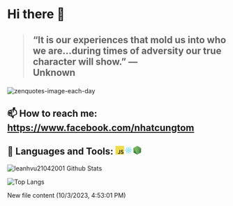 # Hi there 👋


## <blockquote>&ldquo;It is our experiences that mold us into who we are...during times of adversity our true character will show.&rdquo; &mdash; <footer>Unknown</footer></blockquote>


<img width="50%" src="https://zenquotes.io/api/image" alt="zenquotes-image-each-day" />


 ## 📫 How to reach me: https://www.facebook.com/nhatcungtom


 ## 🌱 **Languages and Tools:**	<code><img height="20" src="https://raw.githubusercontent.com/github/explore/80688e429a7d4ef2fca1e82350fe8e3517d3494d/topics/javascript/javascript.png"></code><code><img height="20" src="https://raw.githubusercontent.com/github/explore/80688e429a7d4ef2fca1e82350fe8e3517d3494d/topics/react/react.png"></code><code><img height="20" src="https://raw.githubusercontent.com/github/explore/80688e429a7d4ef2fca1e82350fe8e3517d3494d/topics/nodejs/nodejs.png"></code>


![leanhvu21042001 Github Stats](https://github-readme-stats.vercel.app/api?username=leanhvu21042001&show_icons=true&theme=tokyonight)


![Top Langs](https://github-readme-stats.vercel.app/api/top-langs/?username=leanhvu21042001&layout=compact&theme=tokyonight)


New file content (10/3/2023, 4:53:01 PM)